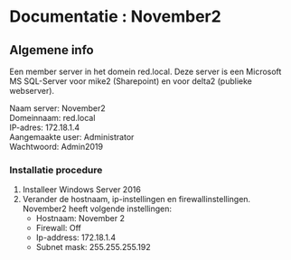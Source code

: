 # Documentatie : November2

## Algemene info

Een member server in het domein red.local. Deze server is een Microsoft MS SQL-Server 
voor mike2 (Sharepoint) en voor delta2 (publieke webserver).

Naam server: November2 <br>
Domeinnaam: red.local <br>
IP-adres: 172.18.1.4 <br>
Aangemaakte user: Administrator <br>
Wachtwoord: Admin2019 <br>

### Installatie procedure

1. Installeer Windows Server 2016
2. Verander de hostnaam, ip-instellingen en firewallinstellingen.
November2 heeft volgende instellingen:
   - Hostnaam: November 2
   - Firewall: Off
   - Ip-address: 172.18.1.4
   - Subnet mask: 255.255.255.192 
